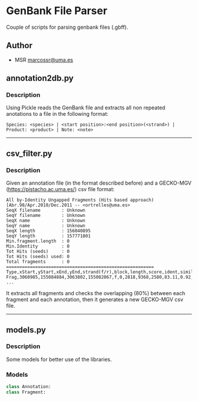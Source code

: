 # GenBank File Parser
Couple of scripts for parsing genbank files (.gbff).
## Author
- MSR <marcossr@uma.es>
## annotation2db.py
### Description
Using Pickle reads the GenBank file and extracts all non repeated anotations to a file in the following format:
```
Species: <species> | <start position>:<end position>(<strand>) | Product: <product> | Note: <note>
```
---
## csv_filter.py
### Description
Given an annotation file (in the format described before) and a GECKO-MGV (https://pistacho.ac.uma.es/) csv file format:
```csv
All by-Identity Ungapped Fragments (Hits based approach)
[Abr.98/Apr.2010/Dec.2011 -- <ortrelles@uma.es>
SeqX filename        : Unknown
SeqY filename        : Unknown
SeqX name            : Unknown
SeqY name            : Unknown
SeqX length          : 156040895
SeqY length          : 157771801
Min.fragment.length  : 0
Min.Identity         : 0
Tot Hits (seeds)     : 0
Tot Hits (seeds) used: 0
Total fragments      : 0
========================================================
Type,xStart,yStart,xEnd,yEnd,strand(f/r),block,length,score,ident,similarity,%ident,SeqX,SeqY
Frag,3060985,155084884,3063802,155082067,f,0,2818,9368,2580,83.11,0.92,0,0
...
```
It extracts all fragments and checks the overlapping (80%) between each fragment and each annotation, then it generates a new GECKO-MGV csv file. 

---
## models.py
### Description
Some models for better use of the libraries.
### Models
```python
class Annotation:
class Fragment:
```

